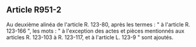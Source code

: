Article R951-2
----
Au deuxième alinéa de l'article R. 123-80, après les termes : " à l'article R.
123-166 ", les mots : " à l'exception des actes et pièces mentionnés aux
articles R. 123-103 à R. 123-117, et à l'article L. 123-9 " sont ajoutés.

